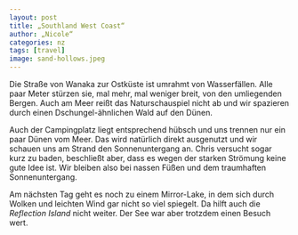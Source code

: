 ```yaml
---
layout: post
title: „Southland West Coast“
author: „Nicole“
categories: nz
tags: [travel]
image: sand-hollows.jpeg
---
```

Die Straße von Wanaka zur Ostküste ist umrahmt von Wasserfällen. Alle paar Meter stürzen sie, mal mehr, mal weniger breit, von den umliegenden Bergen. Auch am Meer reißt das Naturschauspiel nicht ab und wir spazieren durch einen Dschungel-ähnlichen Wald auf den Dünen. 

Auch der Campingplatz liegt entsprechend hübsch und uns trennen nur ein paar Dünen vom Meer. Das wird natürlich direkt ausgenutzt und wir schauen uns am Strand den Sonnenuntergang an. Chris versucht sogar kurz zu baden, beschließt aber, dass es wegen der starken Strömung keine gute Idee ist. Wir bleiben also bei nassen Füßen und dem traumhaften Sonnenuntergang.

Am nächsten Tag geht es noch zu einem Mirror-Lake, in dem sich durch Wolken und leichten Wind gar nicht so viel spiegelt. Da hilft auch die *Reflection Island* nicht weiter. Der See war aber trotzdem einen Besuch wert.